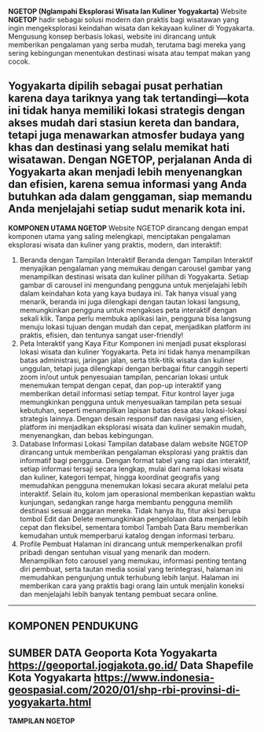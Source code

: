 **NGETOP (Nglampahi Eksplorasi Wisata lan Kuliner Yogyakarta)**
Website **NGETOP** hadir sebagai solusi modern dan praktis bagi wisatawan yang ingin mengeksplorasi keindahan wisata dan kekayaan kuliner di Yogyakarta. Mengusung konsep berbasis lokasi, website ini dirancang untuk memberikan pengalaman yang serba mudah, terutama bagi mereka yang sering kebingungan menentukan destinasi wisata atau tempat makan yang cocok.  

Yogyakarta dipilih sebagai pusat perhatian karena daya tariknya yang tak tertandingi—kota ini tidak hanya memiliki lokasi strategis dengan akses mudah dari stasiun kereta dan bandara, tetapi juga menawarkan atmosfer budaya yang khas dan destinasi yang selalu memikat hati wisatawan. Dengan NGETOP, perjalanan Anda di Yogyakarta akan menjadi lebih menyenangkan dan efisien, karena semua informasi yang Anda butuhkan ada dalam genggaman, siap memandu Anda menjelajahi setiap sudut menarik kota ini.
-----------------------------------------------------------------------------------------------------------------------------------------------------------------------------
**KOMPONEN UTAMA NGETOP**
Website NGETOP dirancang dengan empat komponen utama yang saling melengkapi, menciptakan pengalaman eksplorasi wisata dan kuliner yang praktis, modern, dan interaktif:
1. Beranda dengan Tampilan Interaktif
Beranda dengan Tampilan Interaktif menyajikan pengalaman yang memukau dengan carousel gambar yang menampilkan destinasi wisata dan kuliner pilihan di Yogyakarta. Setiap gambar di carousel ini mengundang pengguna untuk menjelajahi lebih dalam keindahan kota yang kaya budaya ini. Tak hanya visual yang menarik, beranda ini juga dilengkapi dengan tautan lokasi langsung, memungkinkan pengguna untuk mengakses peta interaktif dengan sekali klik. Tanpa perlu membuka aplikasi lain, pengguna bisa langsung menuju lokasi tujuan dengan mudah dan cepat, menjadikan platform ini praktis, efisien, dan tentunya sangat user-friendly!
2. Peta Interaktif yang Kaya Fitur
Komponen ini menjadi pusat eksplorasi lokasi wisata dan kuliner Yogyakarta. Peta ini tidak hanya menampilkan batas administrasi, jaringan jalan, serta titik-titik wisata dan kuliner unggulan, tetapi juga dilengkapi dengan berbagai fitur canggih seperti zoom in/out untuk penyesuaian tampilan, pencarian lokasi untuk menemukan tempat dengan cepat, dan pop-up interaktif yang memberikan detail informasi setiap tempat. Fitur kontrol layer juga memungkinkan pengguna untuk menyesuaikan tampilan peta sesuai kebutuhan, seperti menampilkan lapisan batas desa atau lokasi-lokasi strategis lainnya. Dengan desain responsif dan navigasi yang efisien, platform ini menjadikan eksplorasi wisata dan kuliner semakin mudah, menyenangkan, dan bebas kebingungan. 
3. Database Informasi Lokasi
Tampilan database dalam website NGETOP dirancang untuk memberikan pengalaman eksplorasi yang praktis dan informatif bagi pengguna. Dengan format tabel yang rapi dan interaktif, setiap informasi tersaji secara lengkap, mulai dari nama lokasi wisata dan kuliner, kategori tempat, hingga koordinat geografis yang memudahkan pengguna menemukan lokasi secara akurat melalui peta interaktif. Selain itu, kolom jam operasional memberikan kepastian waktu kunjungan, sedangkan range harga membantu pengguna memilih destinasi sesuai anggaran mereka. Tidak hanya itu, fitur aksi berupa tombol Edit dan Delete memungkinkan pengelolaan data menjadi lebih cepat dan fleksibel, sementara tombol Tambah Data Baru memberikan kemudahan untuk memperbarui katalog dengan informasi terbaru. 
4. Profile Pembuat
Halaman ini dirancang untuk memperkenalkan profil pribadi dengan sentuhan visual yang menarik dan modern. Menampilkan foto carousel yang memukau, informasi penting tentang diri pembuat, serta tautan media sosial yang terintegrasi, halaman ini memudahkan pengunjung untuk terhubung lebih lanjut. Halaman ini memberikan cara yang praktis bagi orang lain untuk menjalin koneksi dan menjelajahi lebih banyak tentang pembuat secara online.
----------------------------------------------------------------------------------------------------------------------------------------------------------------------------
**KOMPONEN PENDUKUNG**
----------------------------------------------------------------------------------------------------------------------------------------------------------------------------
**SUMBER DATA**
Geoporta Kota Yogyakarta https://geoportal.jogjakota.go.id/ 
Data Shapefile Kota Yogyakarta https://www.indonesia-geospasial.com/2020/01/shp-rbi-provinsi-di-yogyakarta.html 
-----------------------------------------------------------------------------------------------------------------------------------------------------------------------------
**TAMPILAN NGETOP**

